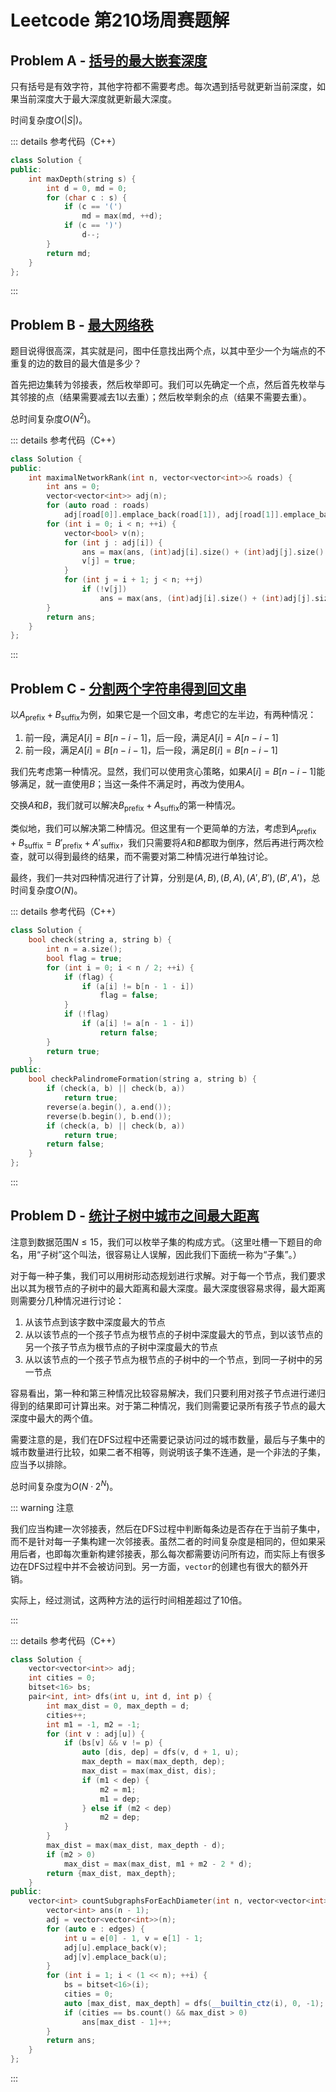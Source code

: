 # Leetcode 第210场周赛题解

## Problem A - [括号的最大嵌套深度](https://leetcode-cn.com/problems/maximum-nesting-depth-of-the-parentheses/)

只有括号是有效字符，其他字符都不需要考虑。每次遇到括号就更新当前深度，如果当前深度大于最大深度就更新最大深度。

时间复杂度$O(|S|)$。

::: details 参考代码（C++）

```cpp
class Solution {
public:
    int maxDepth(string s) {
        int d = 0, md = 0;
        for (char c : s) {
            if (c == '(')
                md = max(md, ++d);
            if (c == ')')
                d--;
        }
        return md;
    }
};
```

:::

## Problem B - [最大网络秩](https://leetcode-cn.com/problems/maximal-network-rank/)

题目说得很高深，其实就是问，图中任意找出两个点，以其中至少一个为端点的不重复的边的数目的最大值是多少？

首先把边集转为邻接表，然后枚举即可。我们可以先确定一个点，然后首先枚举与其邻接的点（结果需要减去$1$以去重）；然后枚举剩余的点（结果不需要去重）。

总时间复杂度$O(N^2)$。

::: details 参考代码（C++）

```cpp
class Solution {
public:
    int maximalNetworkRank(int n, vector<vector<int>>& roads) {
        int ans = 0;
        vector<vector<int>> adj(n);
        for (auto road : roads)
            adj[road[0]].emplace_back(road[1]), adj[road[1]].emplace_back(road[0]);
        for (int i = 0; i < n; ++i) {
            vector<bool> v(n);
            for (int j : adj[i]) {
                ans = max(ans, (int)adj[i].size() + (int)adj[j].size() - 1);
                v[j] = true;
            }
            for (int j = i + 1; j < n; ++j)
                if (!v[j])
                    ans = max(ans, (int)adj[i].size() + (int)adj[j].size());
        }
        return ans;
    }
};
```

:::

## Problem C - [分割两个字符串得到回文串](https://leetcode-cn.com/problems/split-two-strings-to-make-palindrome/)

以$A_\text{prefix}+B_\text{suffix}$为例，如果它是一个回文串，考虑它的左半边，有两种情况：

1. 前一段，满足$A[i]=B[n-i-1]$，后一段，满足$A[i]=A[n-i-1]$
2. 前一段，满足$A[i]=B[n-i-1]$，后一段，满足$B[i]=B[n-i-1]$

我们先考虑第一种情况。显然，我们可以使用贪心策略，如果$A[i]=B[n-i-1]$能够满足，就一直使用$B$；当这一条件不满足时，再改为使用$A$。

交换$A$和$B$，我们就可以解决$B_\text{prefix}+A_\text{suffix}$的第一种情况。

类似地，我们可以解决第二种情况。但这里有一个更简单的方法，考虑到$A_\text{prefix}+B_\text{suffix}=B'_\text{prefix}+A'_\text{suffix}$，我们只需要将$A$和$B$都取为倒序，然后再进行两次检查，就可以得到最终的结果，而不需要对第二种情况进行单独讨论。

最终，我们一共对四种情况进行了计算，分别是$(A,B),(B,A),(A',B'),(B',A')$，总时间复杂度$O(N)$。

::: details 参考代码（C++）

```cpp
class Solution {
    bool check(string a, string b) {
        int n = a.size();
        bool flag = true;
        for (int i = 0; i < n / 2; ++i) {
            if (flag) {
                if (a[i] != b[n - 1 - i])
                    flag = false;
            }
            if (!flag)
                if (a[i] != a[n - 1 - i])
                    return false;
        }
        return true;
    }
public:
    bool checkPalindromeFormation(string a, string b) {
        if (check(a, b) || check(b, a))
            return true;
        reverse(a.begin(), a.end());
        reverse(b.begin(), b.end());
        if (check(a, b) || check(b, a))
            return true;
        return false;
    }
};
```

:::

## Problem D - [统计子树中城市之间最大距离](https://leetcode-cn.com/problems/count-subtrees-with-max-distance-between-cities/)

注意到数据范围$N\leq15$，我们可以枚举子集的构成方式。（这里吐槽一下题目的命名，用“子树”这个叫法，很容易让人误解，因此我们下面统一称为“子集”。）

对于每一种子集，我们可以用树形动态规划进行求解。对于每一个节点，我们要求出以其为根节点的子树中的最大距离和最大深度。最大深度很容易求得，最大距离则需要分几种情况进行讨论：

1. 从该节点到该字数中深度最大的节点
2. 从以该节点的一个孩子节点为根节点的子树中深度最大的节点，到以该节点的另一个孩子节点为根节点的子树中深度最大的节点
3. 从以该节点的一个孩子节点为根节点的子树中的一个节点，到同一子树中的另一节点

容易看出，第一种和第三种情况比较容易解决，我们只要利用对孩子节点进行递归得到的结果即可计算出来。对于第二种情况，我们则需要记录所有孩子节点的最大深度中最大的两个值。

需要注意的是，我们在DFS过程中还需要记录访问过的城市数量，最后与子集中的城市数量进行比较，如果二者不相等，则说明该子集不连通，是一个非法的子集，应当予以排除。

总时间复杂度为$O(N\cdot2^N)$。

::: warning 注意

我们应当构建一次邻接表，然后在DFS过程中判断每条边是否存在于当前子集中，而不是针对每一子集构建一次邻接表。虽然二者的时间复杂度是相同的，但如果采用后者，也即每次重新构建邻接表，那么每次都需要访问所有边，而实际上有很多边在DFS过程中并不会被访问到。另一方面，`vector`的创建也有很大的额外开销。

实际上，经过测试，这两种方法的运行时间相差超过了10倍。

:::

::: details 参考代码（C++）

```cpp
class Solution {
    vector<vector<int>> adj;
    int cities = 0;
    bitset<16> bs;
    pair<int, int> dfs(int u, int d, int p) {
        int max_dist = 0, max_depth = d;
        cities++;
        int m1 = -1, m2 = -1;
        for (int v : adj[u]) {
            if (bs[v] && v != p) {
                auto [dis, dep] = dfs(v, d + 1, u);
                max_depth = max(max_depth, dep);
                max_dist = max(max_dist, dis);
                if (m1 < dep) {
                    m2 = m1;
                    m1 = dep;
                } else if (m2 < dep)
                    m2 = dep;
            }
        }
        max_dist = max(max_dist, max_depth - d);
        if (m2 > 0)
            max_dist = max(max_dist, m1 + m2 - 2 * d);
        return {max_dist, max_depth};
    }
public:
    vector<int> countSubgraphsForEachDiameter(int n, vector<vector<int>>& edges) {
        vector<int> ans(n - 1);
        adj = vector<vector<int>>(n);
        for (auto e : edges) {
            int u = e[0] - 1, v = e[1] - 1;
            adj[u].emplace_back(v);
            adj[v].emplace_back(u);
        }
        for (int i = 1; i < (1 << n); ++i) {
            bs = bitset<16>(i);
            cities = 0;
            auto [max_dist, max_depth] = dfs(__builtin_ctz(i), 0, -1);
            if (cities == bs.count() && max_dist > 0)
                ans[max_dist - 1]++;
        }
        return ans;
    }
};
```

:::

<Utterances />
